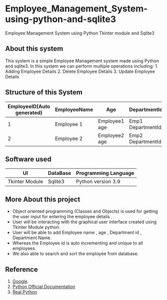 # Employee_Management_System-using-python-and-sqlite3
Employee Management System using Python Tkinter module and Sqlite3

## About this system
   This system is a simple Employee Management system made using Python and sqlite3. In this system we can perform multiple operations including: 
       1. Adding Employee Details
       2. Delete Employee Details
       3. Update Employee Details

## Structure of this System

| EmployeeID(Auto generated)  | EmployeeName   |      Age      |     DepartmentId    |   DepartmentName   |
| -------------------------   | -------------  | -----------   |     ------------    | ----------------   |
| 1                           | Employee 1     | Employee1 age |  Emp1 DepartmentId  |  Department1 Name  | 
| 2                           | Employee 2     | Employee2 age |  Emp2 DepartmentId  |  Department2 Name  |

## Software used 

|        UI         | DataBase | Programming Language |
|  ---------------  | -------- | -------------------- |
|   Tkinter Module  | Sqlite3  | Python version 3.9   |

## More About this project 

   - Object oriented programming (Classes and Objects) is used for getting the user input for entering the employee details .
   - User will be interacting with the graphical user interface created using Tkinter Module python.
   - User will be able to add Employee name , age , Department id , Department Name.
   - Whereas the Employee id is auto incrementing and unique to all employees.
   - We also able to search and sort the employee from database. 

## Reference 

   1. [Google](https://google.com/).
   2. [Python Official Documentation](https://docs.python.org/)
   3. [Real Python](https://realpython.com/python3-object-oriented-programming/) 

 
